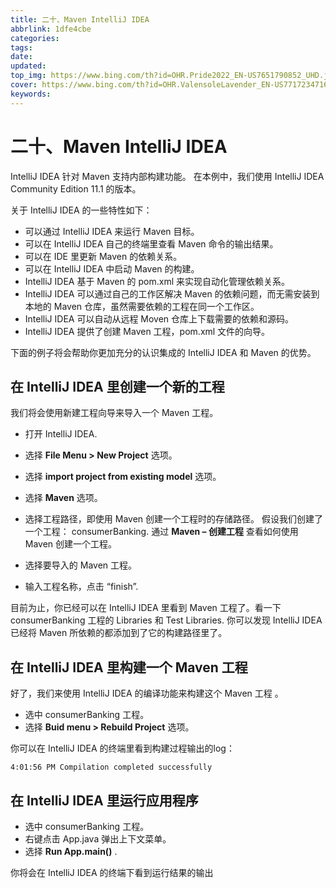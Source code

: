 ```yaml
---
title: 二十、Maven IntelliJ IDEA
abbrlink: 1dfe4cbe
categories: 
tags: 
date: 
updated: 
top_img: https://www.bing.com/th?id=OHR.Pride2022_EN-US7651790852_UHD.jpg
cover: https://www.bing.com/th?id=OHR.ValensoleLavender_EN-US7717234716_UHD.jpg
keywords: 
---
```

# 二十、Maven IntelliJ IDEA

IntelliJ IDEA 针对 Maven 支持内部构建功能。 在本例中，我们使用 IntelliJ IDEA Community Edition 11.1 的版本。

关于 IntelliJ IDEA 的一些特性如下：

- 可以通过 IntelliJ IDEA 来运行 Maven 目标。
- 可以在 IntelliJ IDEA 自己的终端里查看 Maven 命令的输出结果。
- 可以在 IDE 里更新 Maven 的依赖关系。
- 可以在 IntelliJ IDEA 中启动 Maven 的构建。
- IntelliJ IDEA 基于 Maven 的 pom.xml 来实现自动化管理依赖关系。
- IntelliJ IDEA 可以通过自己的工作区解决 Maven 的依赖问题，而无需安装到本地的 Maven 仓库，虽然需要依赖的工程在同一个工作区。
- IntelliJ IDEA 可以自动从远程 Moven 仓库上下载需要的依赖和源码。
- IntelliJ IDEA 提供了创建 Maven 工程，pom.xml 文件的向导。

下面的例子将会帮助你更加充分的认识集成的 IntelliJ IDEA 和 Maven 的优势。

## 在 IntelliJ IDEA 里创建一个新的工程

我们将会使用新建工程向导来导入一个 Maven 工程。

- 打开 IntelliJ IDEA.
- 选择 **File Menu > New Project** 选项。
- 选择 **import project from existing model** 选项。

- 选择 **Maven** 选项。

- 选择工程路径，即使用 Maven 创建一个工程时的存储路径。 假设我们创建了一个工程： consumerBanking. 通过 **Maven – 创建工程** 查看如何使用 Maven 创建一个工程。

- 选择要导入的 Maven 工程。

- 输入工程名称，点击 “finish”.

目前为止，你已经可以在 IntelliJ IDEA 里看到 Maven 工程了。看一下 consumerBanking 工程的 Libraries 和 Test Libraries. 你可以发现 IntelliJ IDEA 已经将 Maven 所依赖的都添加到了它的构建路径里了。

## 在 IntelliJ IDEA 里构建一个 Maven 工程

好了，我们来使用 IntelliJ IDEA 的编译功能来构建这个 Maven 工程 。

- 选中 consumerBanking 工程。
- 选择 **Buid menu > Rebuild Project** 选项。

你可以在 IntelliJ IDEA 的终端里看到构建过程输出的log：

```
4:01:56 PM Compilation completed successfully
```

## 在 IntelliJ IDEA 里运行应用程序

- 选中 consumerBanking 工程。
- 右键点击 App.java 弹出上下文菜单。
- 选择 **Run App.main()** .

你将会在 IntelliJ IDEA 的终端下看到运行结果的输出